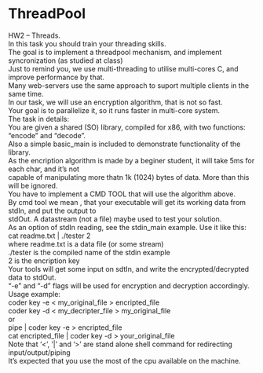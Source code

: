# ThreadPool
HW2 – Threads.  
In this task you should train your threading skills.  
The goal is to implement a threadpool mechanism, and implement syncronization (as studied at class)  
Just to remind you, we use multi-threading to utilise multi-cores C, and improve performance by that.  
Many web-servers use the same approach to suport multiple clients in the same time.  
In our task, we will use an encryption algorithm, that is not so fast.  
Your goal is to parallelize it, so it runs faster in multi-core system.  
The task in details:  
You are given a shared (SO) library, compiled for x86, with two functions: “encode” and “decode”.  
Also a simple basic_main is included to demonstrate functionality of the library.  
As the encription algorithm is made by a beginer student, it will take 5ms for each char, and it’s not  
capable of manipulating more thatn 1k (1024) bytes of data. More than this will be ignored.  
You have to implement a CMD TOOL that will use the algorithm above.  
By cmd tool we mean , that your executable will get its working data from stdIn, and put the output to  
stdOut. A datastream (not a file) maybe used to test your solution.  
As an option of stdIn reading, see the stdin_main example. Use it like this:  
cat readme.txt | ./tester 2  
where readme.txt is a data file (or some stream)  
./tester is the compiled name of the stdin example  
2 is the encription key  
Your tools will get some input on sdtIn, and write the encrypted/decrypted data to stdOut.  
“-e” and “-d” flags will be used for encryption and decryption accordingly.  
Usage example:  
coder key -e < my_original_file > encripted_file  
coder key -d < my_decripter_file > my_original_file  
or  
pipe | coder key -e > encripted_file  
cat encripted_file | coder key -d > your_original_file  
Note that ‘<’, ’|’ and ‘>’ are stand alone shell command for redirecting input/output/piping  
It’s expected that you use the most of the cpu available on the machine.  
